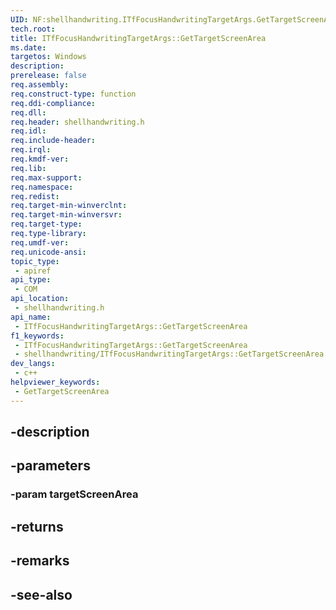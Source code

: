 ```yaml
---
UID: NF:shellhandwriting.ITfFocusHandwritingTargetArgs.GetTargetScreenArea
tech.root: 
title: ITfFocusHandwritingTargetArgs::GetTargetScreenArea
ms.date: 
targetos: Windows
description: 
prerelease: false
req.assembly: 
req.construct-type: function
req.ddi-compliance: 
req.dll: 
req.header: shellhandwriting.h
req.idl: 
req.include-header: 
req.irql: 
req.kmdf-ver: 
req.lib: 
req.max-support: 
req.namespace: 
req.redist: 
req.target-min-winverclnt: 
req.target-min-winversvr: 
req.target-type: 
req.type-library: 
req.umdf-ver: 
req.unicode-ansi: 
topic_type:
 - apiref
api_type:
 - COM
api_location:
 - shellhandwriting.h
api_name:
 - ITfFocusHandwritingTargetArgs::GetTargetScreenArea
f1_keywords:
 - ITfFocusHandwritingTargetArgs::GetTargetScreenArea
 - shellhandwriting/ITfFocusHandwritingTargetArgs::GetTargetScreenArea
dev_langs:
 - c++
helpviewer_keywords:
 - GetTargetScreenArea
---
```


## -description

## -parameters

### -param targetScreenArea

## -returns

## -remarks

## -see-also


